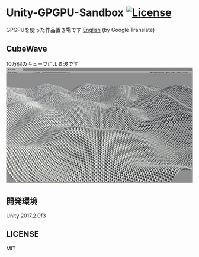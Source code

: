 # Unity-GPGPU-Sandbox [![License](https://img.shields.io/badge/license-MIT-lightgrey.svg)](http://mit-license.org)
GPGPUを使った作品置き場です [English](https://translate.google.com/translate?sl=ja&tl=en&u=https://github.com/setchi/Unity-GPGPU-Sandbox) (by Google Translate)

## CubeWave
10万個のキューブによる波です
![cubewave](Documents/CubeWave.png)

## 開発環境
Unity 2017.2.0f3

## LICENSE
MIT
